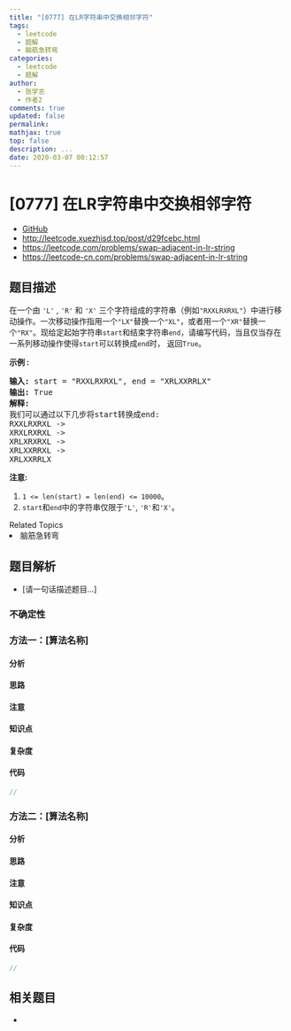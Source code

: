 ```yaml
---
title: "[0777] 在LR字符串中交换相邻字符"
tags:
  - leetcode
  - 题解
  - 脑筋急转弯
categories:
  - leetcode
  - 题解
author:
  - 张学志
  - 作者2
comments: true
updated: false
permalink:
mathjax: true
top: false
description: ...
date: 2020-03-07 00:12:57
---
```



# [0777] 在LR字符串中交换相邻字符
* [GitHub](https://github.com/algoboy101/LeetCodeCrowdsource/tree/master/_posts/QA/%5B0777%5D%20%E5%9C%A8LR%E5%AD%97%E7%AC%A6%E4%B8%B2%E4%B8%AD%E4%BA%A4%E6%8D%A2%E7%9B%B8%E9%82%BB%E5%AD%97%E7%AC%A6.md)
* http://leetcode.xuezhisd.top/post/d29fcebc.html
* https://leetcode.com/problems/swap-adjacent-in-lr-string
* https://leetcode-cn.com/problems/swap-adjacent-in-lr-string


## 题目描述

<p>在一个由 <code>&#39;L&#39;</code> , <code>&#39;R&#39;</code> 和 <code>&#39;X&#39;</code> 三个字符组成的字符串（例如<code>&quot;RXXLRXRXL&quot;</code>）中进行移动操作。一次移动操作指用一个<code>&quot;LX&quot;</code>替换一个<code>&quot;XL&quot;</code>，或者用一个<code>&quot;XR&quot;</code>替换一个<code>&quot;RX&quot;</code>。现给定起始字符串<code>start</code>和结束字符串<code>end</code>，请编写代码，当且仅当存在一系列移动操作使得<code>start</code>可以转换成<code>end</code>时， 返回<code>True</code>。</p>

<p><strong>示例 :</strong></p>

<pre>
<strong>输入:</strong> start = &quot;RXXLRXRXL&quot;, end = &quot;XRLXXRRLX&quot;
<strong>输出:</strong> True
<strong>解释:</strong>
我们可以通过以下几步将start转换成end:
RXXLRXRXL -&gt;
XRXLRXRXL -&gt;
XRLXRXRXL -&gt;
XRLXXRRXL -&gt;
XRLXXRRLX
</pre>

<p><strong>注意:</strong></p>

<ol>
	<li><code>1 &lt;= len(start) = len(end) &lt;= 10000</code>。</li>
	<li><code>start</code>和<code>end</code>中的字符串仅限于<code>&#39;L&#39;</code>, <code>&#39;R&#39;</code>和<code>&#39;X&#39;</code>。</li>
</ol>
<div><div>Related Topics</div><div><li>脑筋急转弯</li></div></div>


## 题目解析
* [请一句话描述题目...]

### 不确定性


### 方法一：[算法名称]

#### 分析

#### 思路

#### 注意

#### 知识点

#### 复杂度

#### 代码

```cpp
//
```


### 方法二：[算法名称]

#### 分析

#### 思路

#### 注意

#### 知识点

#### 复杂度

#### 代码

```cpp
//
```


## 相关题目
* 
